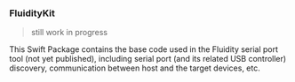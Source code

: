 ### FluidityKit

> still work in progress

This Swift Package contains the base code used in the Fluidity serial port tool (not yet published), including serial port (and its related USB controller) discovery, communication between host and the target devices, etc.
